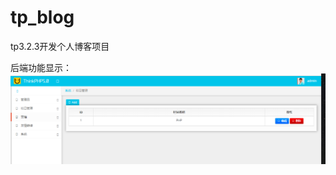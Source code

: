 # tp_blog

tp3.2.3开发个人博客项目

后端功能显示：![image](https://github.com/renxiaosheng21/tp_blog/blob/master/QQ%E6%88%AA%E5%9B%BE20190529183020.png)
